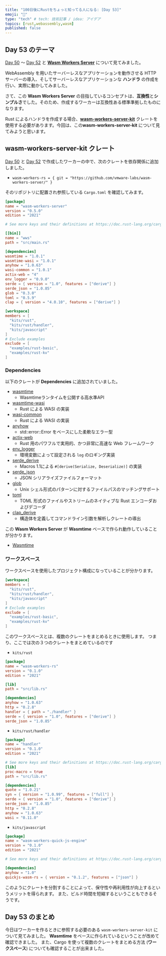 ```yaml
---
title: "100日後にRustをちょっと知ってる人になる: [Day 53]"
emoji: "🦀"
type: "tech" # tech: 技術記事 / idea: アイデア
topics: [rust,webassembly,wasm]
published: false
---
```

## Day 53 のテーマ

[Day 50](https://zenn.dev/shinyay/articles/hello-rust-day050) 〜 [Day 52](https://zenn.dev/shinyay/articles/hello-rust-day052) と **[Wasm Workers Server](https://github.com/vmware-labs/wasm-workers-server)** について見てみました。

WebAssembly を用いたサーバーレスなアプリケーションを動作させる HTTP サーバーの導入、そしてサーバーレスなアプリケーションな **ハンドラ** の作成を行い、実際に動かしてみました。

さて、この **Wasm Workers Server** の目指しているコンセプトは、**互換性**と**シンプルさ**でした。そのため、作成するワーカーは互換性ある標準準拠したものになります。

Rust によるハンドラを作成する場合、**[wasm-workers-server-kit](https://github.com/vmware-labs/wasm-workers-server/tree/main/examples#rust-handlers)** クレートを使用する必要があります。今回は、この**wasm-workers-server-kit** について見てみようと思います。

## wasm-workers-server-kit クレート

[Day 50](https://zenn.dev/shinyay/articles/hello-rust-day050) と [Day 52](https://zenn.dev/shinyay/articles/hello-rust-day052) で作成したワーカーの中で、次のクレートを依存関係に追加しました。

- `wasm-workers-rs = { git = "https://github.com/vmware-labs/wasm-workers-server/" }`

そのリポジトリに配置され参照している `Cargo.toml` を確認してみます。

```toml
[package]
name = "wasm-workers-server"
version = "0.5.0"
edition = "2021"

# See more keys and their definitions at https://doc.rust-lang.org/cargo/reference/manifest.html

[[bin]]
name = "wws"
path = "src/main.rs"

[dependencies]
wasmtime = "1.0.1"
wasmtime-wasi = "1.0.1"
anyhow = "1.0.63"
wasi-common = "1.0.1"
actix-web = "4"
env_logger = "0.9.0"
serde = { version = "1.0", features = ["derive"] }
serde_json = "1.0.85"
glob = "0.3.0"
toml = "0.5.9"
clap = { version = "4.0.10", features = ["derive"] }

[workspace]
members = [
  "kits/rust",
  "kits/rust/handler",
  "kits/javascript"
]
# Exclude examples
exclude = [
  "examples/rust-basic",
  "examples/rust-kv"
]
```

### Dependencies

以下のクレートが **Dependencies** に追加されていました。

- [wasmtime](https://crates.io/crates/wasmtime/1.0.1)
  - Wasmtimeランタイムを公開する高水準API
- [wasmtime-wasi](https://crates.io/crates/wasmtime-wasi/1.0.1)
  - Rust による WASI の実装
- [wasi-common](https://crates.io/crates/wasi-common/1.0.1)
  - Rust による WASI の実装
- [anyhow](https://crates.io/crates/anyhow/1.0.63)
  - std::error::Error をベースにした柔軟なエラー型
- [actix-web](https://crates.io/crates/actix-web)
  - Rust 用のパワフルで実用的、かつ非常に高速な Web フレームワーク
- [env_logger](https://crates.io/crates/env_logger/0.9.0)
  - 環境変数によって設定される `log` のロギング実装
- [serde_derive](https://crates.io/crates/serde_derive/1.0.147)
  - Macros 1.1による `#[derive(Serialize, Deserialize)]` の実装
- [serde_json](https://crates.io/crates/serde_json)
  - JSON シリアライズファイルフォーマット
- [glob](https://crates.io/crates/glob)
  - Unix シェル形式のパターンに対するファイルパスのマッチングサポート
- [toml](https://crates.io/crates/toml)
  - TOML 形式のファイルやストリームのネイティブな Rust エンコーダおよびデコーダ
- [clap_derive](https://crates.io/crates/clap_derive/4.0.18)
  - 構造体を定義してコマンドライン引数を解析しクレートの導出

この **Wasm Workers Server** が **Wasmtime** ベースで作られ動作していることが分かります。

- [Wasmtime](https://docs.wasmtime.dev/)

### ワークスペース

ワークスペースを使用したプロジェクト構成になっていることが分かります。

```toml
[workspace]
members = [
  "kits/rust",
  "kits/rust/handler",
  "kits/javascript"
]
# Exclude examples
exclude = [
  "examples/rust-basic",
  "examples/rust-kv"
]
```

このワークスペースとは、複数のクレートをまとめるときに使用します。
つまり、ここでは次の３つのクレートをまとめているのです

- `kits/rust`

```toml
[package]
name = "wasm-workers-rs"
version = "0.1.0"
edition = "2021"

[lib]
path = "src/lib.rs"

[dependencies]
anyhow = "1.0.63"
http = "0.2.8"
handler = { path = "./handler" }
serde = { version = "1.0", features = ["derive"] }
serde_json = "1.0.85"
```

- `kits/rust/handler`

```toml
[package]
name = "handler"
version = "0.1.0"
edition = "2021"

# See more keys and their definitions at https://doc.rust-lang.org/cargo/reference/manifest.html
[lib]
proc-macro = true
path = "src/lib.rs"

[dependencies]
quote = "1.0.21"
syn = { version = "1.0.99", features = ["full"] }
serde = { version = "1.0", features = ["derive"] }
serde_json = "1.0.85"
http = "0.2.8"
anyhow = "1.0.63"
wasi = "0.11.0"
```

- `kits/javascript`

```toml
[package]
name = "wasm-workers-quick-js-engine"
version = "0.1.0"
edition = "2021"

# See more keys and their definitions at https://doc.rust-lang.org/cargo/reference/manifest.html

[dependencies]
anyhow = "1.0"
quickjs-wasm-rs = { version = "0.1.2", features = ["json"] }
```

このようにクレートを分割することによって、保守性や再利用性が向上するというメリットを得られます。
また、ビルド時間を短縮するということもできるそうです。

## Day 53 のまとめ

今日はワーカーを作るときに参照する必要のある `wasm-workers-server-kit` について見てみました。
**Wasmtime** をベースに作られているということが改めて確認できました。
また、Cargo を使って複数のクレートをまとめる方法 (**ワークスペース**) についても確認することが出来ました。

